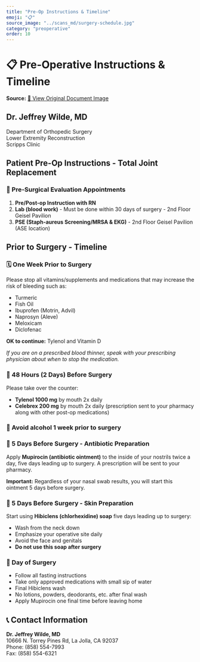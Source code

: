 ```yaml
---
title: "Pre-Op Instructions & Timeline"
emoji: "📋"
source_image: "../scans_md/surgery-schedule.jpg"
category: "preoperative"
order: 10
---
```


# 📋 Pre-Operative Instructions & Timeline

**Source:** [📸 View Original Document Image](../scans_md/surgery-schedule.jpg)

## Dr. Jeffrey Wilde, MD
Department of Orthopedic Surgery  
Lower Extremity Reconstruction  
Scripps Clinic

## Patient Pre-Op Instructions - Total Joint Replacement

### 📅 Pre-Surgical Evaluation Appointments
1. **Pre/Post-op Instruction with RN**
2. **Lab (blood work)** - Must be done within 30 days of surgery - 2nd Floor Geisel Pavilion
3. **PSE (Staph-aureus Screening/MRSA & EKG)** - 2nd Floor Geisel Pavilion (ASE location)

## Prior to Surgery - Timeline

### 🗓️ One Week Prior to Surgery
Please stop all vitamins/supplements and medications that may increase the risk of bleeding such as:

- Turmeric
- Fish Oil
- Ibuprofen (Motrin, Advil)
- Naprosyn (Aleve)
- Meloxicam
- Diclofenac

**OK to continue:** Tylenol and Vitamin D

*If you are on a prescribed blood thinner, speak with your prescribing physician about when to stop the medication.*

### 📅 48 Hours (2 Days) Before Surgery
Please take over the counter:

- **Tylenol 1000 mg** by mouth 2x daily
- **Celebrex 200 mg** by mouth 2x daily (prescription sent to your pharmacy along with other post-op medications)

### 🚫 Avoid alcohol 1 week prior to surgery

### 💊 5 Days Before Surgery - Antibiotic Preparation
Apply **Mupirocin (antibiotic ointment)** to the inside of your nostrils twice a day, five days leading up to surgery. A prescription will be sent to your pharmacy.

**Important:** Regardless of your nasal swab results, you will start this ointment 5 days before surgery.

### 🧼 5 Days Before Surgery - Skin Preparation
Start using **Hibiclens (chlorhexidine) soap** five days leading up to surgery:

- Wash from the neck down
- Emphasize your operative site daily
- Avoid the face and genitals
- **Do not use this soap after surgery**

### 🏥 Day of Surgery
- Follow all fasting instructions
- Take only approved medications with small sip of water
- Final Hibiclens wash
- No lotions, powders, deodorants, etc. after final wash
- Apply Mupirocin one final time before leaving home

## 📞 Contact Information
**Dr. Jeffrey Wilde, MD**  
10666 N. Torrey Pines Rd, La Jolla, CA 92037  
Phone: (858) 554-7993  
Fax: (858) 554-6321
